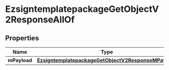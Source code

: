 

# EzsigntemplatepackageGetObjectV2ResponseAllOf

## Properties

Name | Type | Description | Notes
------------ | ------------- | ------------- | -------------
**mPayload** | [**EzsigntemplatepackageGetObjectV2ResponseMPayload**](EzsigntemplatepackageGetObjectV2ResponseMPayload.md) |  | 




